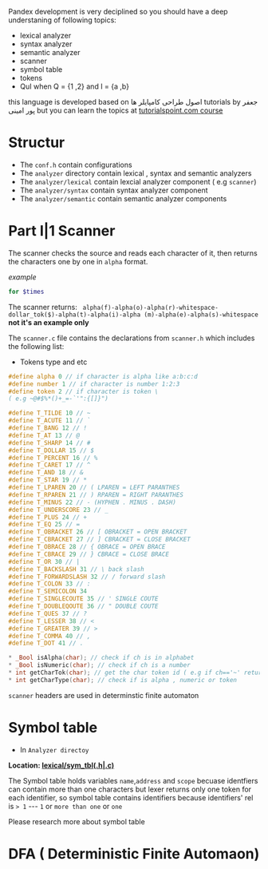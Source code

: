 Pandex development is very deciplined so you should have a deep understaning of following topics:
* lexical analyzer
* syntax analyzer
* semantic analyzer
* scanner
* symbol table
* tokens
* QuI when Q = {1 ,2} and I = {a ,b}

this language is developed based on اصول طراحی کامپایلر ها tutorials by جعفر پور امینی but you can learn the topics at [tutorialspoint.com course](https://www.tutorialspoint.com/compiler_design/index.htm)

# Structur

* The `conf.h` contain configurations
* The `analyzer` directory contain lexical , syntax and semantic analyzers
* The `analyzer/lexical` contain lexcial analyzer component ( e.g `scanner`)
* The `analyzer/syntax` contain syntax analyzer component
* The `analyzer/semantic` contain semantic analyzer components

# Part I|1 Scanner
The scanner checks the source and reads each character of it, then returns the characters one by one in `alpha` format.

*example*

```bash
for $times
```
The scanner returns:
``` alpha(f)-alpha(o)-alpha(r)-whitespace-dollar_tok($)-alpha(t)-alpha(i)-alpha (m)-alpha(e)-alpha(s)-whitespace```
**not it's an example only**

The `scanner.c` file contains the declarations from `scanner.h` which includes the following list:
* Tokens type and etc
```c
#define alpha 0 // if character is alpha like a:b:c:d
#define number 1 // if character is number 1:2:3
#define token 2 // if character is token \
( e.g ~@#$%*()+_=-`'":{[]}")

#define T_TILDE 10 // ~
#define T_ACUTE 11 // `
#define T_BANG 12 // !
#define T_AT 13 // @
#define T_SHARP 14 // #
#define T_DOLLAR 15 // $
#define T_PERCENT 16 // %
#define T_CARET 17 // ^
#define T_AND 18 // &
#define T_STAR 19 // *
#define T_LPAREN 20 // ( LPAREN = LEFT PARANTHES
#define T_RPAREN 21 // ) RPAREN = RIGHT PARANTHES
#define T_MINUS 22 // - (HYPHEN . MINUS . DASH)
#define T_UNDERSCORE 23 // _
#define T_PLUS 24 // +
#define T_EQ 25 // =
#define T_OBRACKET 26 // [ OBRACKET = OPEN BRACKET
#define T_CBRACKET 27 // ] CBRACKET = CLOSE BRACKET
#define T_OBRACE 28 // { OBRACE = OPEN BRACE
#define T_CBRACE 29 // } CBRACE = CLOSE BRACE
#define T_OR 30 // |
#define T_BACKSLASH 31 // \ back slash
#define T_FORWARDSLASH 32 // / forward slash
#define T_COLON 33 // :
#define T_SEMICOLON 34
#define T_SINGLECOUTE 35 // ' SINGLE COUTE
#define T_DOUBLEQOUTE 36 // " DOUBLE COUTE
#define T_QUES 37 // ?
#define T_LESSER 38 // <
#define T_GREATER 39 // >
#define T_COMMA 40 // ,
#define T_DOT 41 // .
```

```c
* _Bool isAlpha(char); // check if ch is in alphabet
* _Bool isNumeric(char); // check if ch is a number
* int getCharTok(char); // get the char token id ( e.g if ch=='~' return T_TILDE=10)
* int getCharType(char); // check if is alpha , numeric or token
```

`scanner` headers are used in determinstic finite automaton

# Symbol table
* In `Analyzer directoy`

**Location: [lexical/sym_tbl(.h|.c)](analyzer/lexical/sym_tbl.h)**



The Symbol table holds variables `name`,`address` and `scope` becuase identfiers can contain more than one characters but lexer returns only one token for each identifier, so symbol table contains identifiers because identifiers' rel is `> 1` --- `1` or `more than one` or `one`

Please research more about symbol table


# DFA ( Deterministic Finite Automaon)
